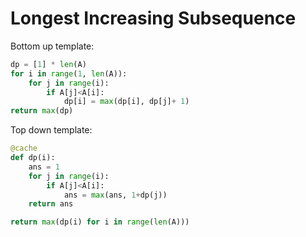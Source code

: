 # Longest Increasing Subsequence

Bottom up template:

``` py
dp = [1] * len(A)
for i in range(1, len(A)):
    for j in range(i):
        if A[j]<A[i]:
            dp[i] = max(dp[i], dp[j]+ 1)
return max(dp)
```

Top down template:

``` py
@cache
def dp(i):
    ans = 1
    for j in range(i):
        if A[j]<A[i]:
            ans = max(ans, 1+dp(j))
    return ans

return max(dp(i) for i in range(len(A)))
```
